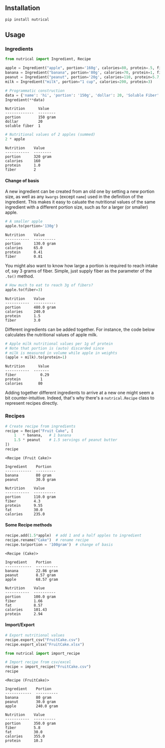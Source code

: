 <div class="cell markdown">

## Installation

``` sh
pip install nutrical
```

## Usage

### Ingredients

</div>

<div class="cell code" execution_count="1">

``` python
from nutrical import Ingredient, Recipe

apple = Ingredient("apple", portion='160g', calories=80, protein=.5, fiber=1)
banana = Ingredient("banana", portion='80g', calories=70, protein=1, fiber=1.6)
peanut = Ingredient("peanut", portion='20g', calories=110, protein=5.7, fat=20, fiber=1.8)
milk = Ingredient("milk", portion="1 cup", calories=200, protein=3)
```

</div>

<div class="cell code" execution_count="2">

``` python
# Programmatic construction
data = {'name': 'hi', 'portion': '150g', 'dollar': 20, 'Soluble Fiber': 1}
Ingredient(**data)
```

<div class="output execute_result" execution_count="2">

    Nutrition      Value
    -------------  --------
    portion        150 gram
    dollar         20
    soluble fiber  1

</div>

</div>

<div class="cell code" execution_count="3">

``` python
# Nutritional values of 2 apples (summed)
2 * apple
```

<div class="output execute_result" execution_count="3">

    Nutrition    Value
    -----------  --------
    portion      320 gram
    calories     160
    protein      1.0
    fiber        2

</div>

</div>

<div class="cell markdown">

#### Change of basis

A new ingredient can be created from an old one by setting a new portion
size, as well as any `kwargs` (except `name`) used in the definition of
the ingredient. This makes it easy to caluate the nutritional values of
the same ingredient with a different portion size, such as for a larger
(or smaller) apple.

</div>

<div class="cell code" execution_count="4">

``` python
# A smaller apple
apple.to(portion='130g')
```

<div class="output execute_result" execution_count="4">

    Nutrition    Value
    -----------  ----------
    portion      130.0 gram
    calories     65.0
    protein      0.41
    fiber        0.81

</div>

</div>

<div class="cell markdown">

You might also want to know how large a portion is required to reach
intake of, say 3 grams of fiber. Simple, just supply fiber as the
parameter of the `.to()` method.

</div>

<div class="cell code" execution_count="5">

``` python
# How much to eat to reach 3g of fibers?
apple.to(fiber=3)
```

<div class="output execute_result" execution_count="5">

    Nutrition    Value
    -----------  ----------
    portion      480.0 gram
    calories     240.0
    protein      1.5
    fiber        3.0

</div>

</div>

<div class="cell markdown">

Different ingredients can be added together. For instance, the code
below calculates the nutritional values of apple milk.

</div>

<div class="cell code" execution_count="6">

``` python
# Apple milk nutritional values per 1g of protein
# Note that portion is (auto) discarded since 
# milk is measured in volume while apple in weights
(apple + milk).to(protein=1)
```

<div class="output execute_result" execution_count="6">

    Nutrition      Value
    -----------  -------
    fiber           0.29
    protein         1
    calories       80

</div>

</div>

<div class="cell markdown">

Adding together different ingredients to arrive at a new one might seem
a bit counter-intuitive. Indeed, that's why there's a `nutrical.Recipe`
class to represent recipes directly.

</div>

<div class="cell markdown">

### Recipes

</div>

<div class="cell code" execution_count="7">

``` python
# Create recipe from ingredients
recipe = Recipe("Fruit Cake", [
    1   * banana,   # 1 banana
    1.5 * peanut    # 1.5 servings of peanut butter
])
recipe
```

<div class="output execute_result" execution_count="7">

    <Recipe (Fruit Cake)>

    Ingredient    Portion
    ------------  ---------
    banana        80 gram
    peanut        30.0 gram

    Nutrition    Value
    -----------  ----------
    portion      110.0 gram
    fiber        4.3
    protein      9.55
    fat          30.0
    calories     235.0

</div>

</div>

<div class="cell markdown">

#### Some Recipe methods

</div>

<div class="cell code" execution_count="8">

``` python
recipe.add(1.5*apple)  # add 1 and a half apples to ingredient
recipe.rename("Cake")  # rename recipe
recipe.to(portion = '100gram')  # change of basis
```

<div class="output execute_result" execution_count="8">

    <Recipe (Cake)>

    Ingredient    Portion
    ------------  ----------
    banana        22.86 gram
    peanut        8.57 gram
    apple         68.57 gram

    Nutrition    Value
    -----------  ----------
    portion      100.0 gram
    fiber        1.66
    fat          8.57
    calories     101.43
    protein      2.94

</div>

</div>

<div class="cell markdown">

#### Import/Export

</div>

<div class="cell code" execution_count="9">

``` python
# Export nutritional values
recipe.export_csv("FruitCake.csv") 
recipe.export_xlsx("FruitCake.xlsx") 
```

</div>

<div class="cell code" execution_count="10">

``` python
from nutrical import import_recipe

# Import recipe from csv/excel
recipe = import_recipe("FruitCake.csv")
recipe
```

<div class="output execute_result" execution_count="10">

    <Recipe (FruitCake)>

    Ingredient    Portion
    ------------  ----------
    banana        80 gram
    peanut        30.0 gram
    apple         240.0 gram

    Nutrition    Value
    -----------  ----------
    portion      350.0 gram
    fiber        5.8
    fat          30.0
    calories     355.0
    protein      10.3

</div>

</div>
